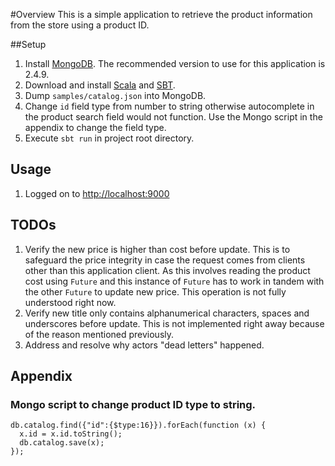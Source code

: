 #Overview
This is a simple application to retrieve the product information from the store using a product ID.

##Setup
1. Install [MongoDB](http://www.mongodb.org/downloads). The recommended version to use for this application is 2.4.9.
2. Download and install [Scala](http://www.scala-lang.org/download/) and [SBT](http://www.scala-sbt.org/download.html).
3. Dump `samples/catalog.json` into MongoDB.
4. Change `id` field type from number to string otherwise autocomplete in the product search field would not function. Use the Mongo script in the appendix to change the field type.
5. Execute `sbt run` in project root directory.

## Usage
1. Logged on to [http://localhost:9000](http://localhost:9000)

## TODOs
1. Verify the new price is higher than cost before update. This is to safeguard the price integrity in case the request comes from clients other than this application client. As this involves reading the product cost using `Future` and this instance of `Future` has to work in tandem with the other `Future` to update new price. This operation is not fully understood right now.
2. Verify new title only contains alphanumerical characters, spaces and underscores before update. This is not implemented right away because of the reason mentioned previously.
3. Address and resolve why actors "dead letters" happened.

## Appendix
### Mongo script to change product ID type to string.
    db.catalog.find({"id":{$type:16}}).forEach(function (x) {
      x.id = x.id.toString();
      db.catalog.save(x);
    });

